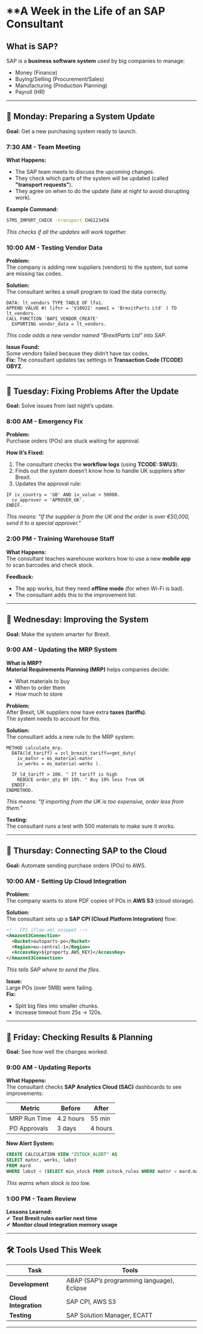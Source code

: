 
# **A Week in the Life of an SAP Consultant 


## **What is SAP?**
SAP is a **business software system** used by big companies to manage:
- Money (Finance)
- Buying/Selling (Procurement/Sales)
- Manufacturing (Production Planning)
- Payroll (HR)


---

## **📅 Monday: Preparing a System Update**
**Goal:** Get a new purchasing system ready to launch.

### **7:30 AM - Team Meeting**
**What Happens:**
- The SAP team meets to discuss the upcoming changes.
- They check which parts of the system will be updated (called **"transport requests"**).
- They agree on when to do the update (late at night to avoid disrupting work).

**Example Command:**
```bash
STMS_IMPORT_CHECK -transport CHG123456
```
*This checks if all the updates will work together.*

### **10:00 AM - Testing Vendor Data**
**Problem:**  
The company is adding new suppliers (vendors) to the system, but some are missing tax codes.

**Solution:**  
The consultant writes a small program to load the data correctly.

```abap
DATA: lt_vendors TYPE TABLE OF lfa1.
APPEND VALUE #( lifnr = 'V10022' name1 = 'BrexitParts Ltd' ) TO lt_vendors.
CALL FUNCTION 'BAPI_VENDOR_CREATE' 
  EXPORTING vendor_data = lt_vendors.
```
*This code adds a new vendor named "BrexitParts Ltd" into SAP.*

**Issue Found:**  
Some vendors failed because they didn’t have tax codes.  
**Fix:** The consultant updates tax settings in **Transaction Code (TCODE) OBYZ**.

---

## **📅 Tuesday: Fixing Problems After the Update**
**Goal:** Solve issues from last night’s update.

### **8:00 AM - Emergency Fix**
**Problem:**  
Purchase orders (POs) are stuck waiting for approval.

**How It’s Fixed:**
1. The consultant checks the **workflow logs** (using **TCODE: SWU3**).
2. Finds out the system doesn’t know how to handle UK suppliers after Brexit.
3. Updates the approval rule:

```abap
IF iv_country = 'GB' AND iv_value > 50000.
  cv_approver = 'APROVER_UK'.
ENDIF.
```
*This means: "If the supplier is from the UK and the order is over €50,000, send it to a special approver."*

### **2:00 PM - Training Warehouse Staff**
**What Happens:**  
The consultant teaches warehouse workers how to use a new **mobile app** to scan barcodes and check stock.

**Feedback:**  
- The app works, but they need **offline mode** (for when Wi-Fi is bad).  
- The consultant adds this to the improvement list.

---

## **📅 Wednesday: Improving the System**
**Goal:** Make the system smarter for Brexit.

### **9:00 AM - Updating the MRP System**
**What is MRP?**  
**Material Requirements Planning (MRP)** helps companies decide:
- What materials to buy
- When to order them
- How much to store

**Problem:**  
After Brexit, UK suppliers now have extra **taxes (tariffs)**.  
The system needs to account for this.

**Solution:**  
The consultant adds a new rule to the MRP system:

```abap
METHOD calculate_mrp.
  DATA(ld_tariff) = zcl_brexit_tariff=>get_duty( 
    iv_matnr = ms_material-matnr 
    iv_werks = ms_material-werks ).
  
  IF ld_tariff > 100. " If tariff is high
    REDUCE order_qty BY 10%. " Buy 10% less from UK
  ENDIF.
ENDMETHOD.
```
*This means: "If importing from the UK is too expensive, order less from them."*

**Testing:**  
The consultant runs a test with 500 materials to make sure it works.

---

## **📅 Thursday: Connecting SAP to the Cloud**
**Goal:** Automate sending purchase orders (POs) to AWS.

### **10:00 AM - Setting Up Cloud Integration**
**Problem:**  
The company wants to store PDF copies of POs in **AWS S3** (cloud storage).

**Solution:**  
The consultant sets up a **SAP CPI (Cloud Platform Integration)** flow:

```xml
<!-- CPI iflow.xml snippet -->
<AmazonS3Connection>
  <Bucket>autoparts-po</Bucket>
  <Region>eu-central-1</Region>
  <AccessKey>${property.AWS_KEY}</AccessKey>
</AmazonS3Connection>
```
*This tells SAP where to send the files.*

**Issue:**  
Large POs (over 5MB) were failing.  
**Fix:**  
- Split big files into smaller chunks.  
- Increase timeout from 25s → 120s.

---

## **📅 Friday: Checking Results & Planning**
**Goal:** See how well the changes worked.

### **9:00 AM - Updating Reports**
**What Happens:**  
The consultant checks **SAP Analytics Cloud (SAC)** dashboards to see improvements:

| Metric | Before | After |
|--------|--------|-------|
| MRP Run Time | 4.2 hours | 55 min |
| PO Approvals | 3 days | 4 hours |

**New Alert System:**  
```sql
CREATE CALCULATION VIEW "ZSTOCK_ALERT" AS 
SELECT matnr, werks, labst 
FROM mard 
WHERE labst < (SELECT min_stock FROM zstock_rules WHERE matnr = mard.matnr);
```
*This warns when stock is too low.*

### **1:00 PM - Team Review**
**Lessons Learned:**  
✔ **Test Brexit rules earlier next time**  
✔ **Monitor cloud integration memory usage**  

---

## **🛠️ Tools Used This Week**
| Task | Tools |
|------|-------|
| **Development** | ABAP (SAP’s programming language), Eclipse |
| **Cloud Integration** | SAP CPI, AWS S3 |
| **Testing** | SAP Solution Manager, ECATT |

---
